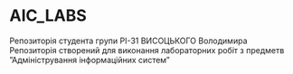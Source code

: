 # AIC_LABS
Репозиторія студента групи РІ-31 ВИСОЦЬКОГО Володимира
Репозиторія створений для виконання лабораторних робіт з предметв ”Адміністрування інформаційних систем”
